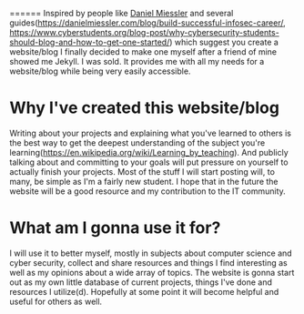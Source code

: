 
======
Inspired by people like [Daniel Miessler](https://danielmiessler.com/) and several guides(https://danielmiessler.com/blog/build-successful-infosec-career/, https://www.cyberstudents.org/blog-post/why-cybersecurity-students-should-blog-and-how-to-get-one-started/) which suggest you create a website/blog I finally decided to make one myself after a friend of mine showed me Jekyll. I was sold. It provides me with all my needs for a website/blog while being very easily accessible.


Why I've created this website/blog
======
Writing about your projects and explaining what you've learned to others is the best way to get the deepest understanding of the subject you're learning(https://en.wikipedia.org/wiki/Learning_by_teaching). And publicly talking about and committing to your goals will put pressure on yourself to actually finish your projects.
Most of the stuff I will start posting will, to many, be simple as I'm a fairly new student. I hope that in the future the website will be a good resource and my contribution to the IT community.


What am I gonna use it for?
======
I will use it to better myself, mostly in subjects about computer science and cyber security, collect and share resources and things I find interesting as well as my opinions about a wide array of topics. The website is gonna start out as my own little database of current projects, things I've done and resources I utilize(d).
Hopefully at some point it will become helpful and useful for others as well.
